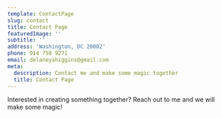 ```yaml
---
template: ContactPage
slug: contact
title: Contact Page
featuredImage: ''
subtitle: ''
address: 'Washington, DC 20002'
phone: 914 758 9271
email: delaneyahiggins@gmail.com
meta:
  description: Contact me and make some magic together
  title: Contact Page
---
```


Interested in creating something together? Reach out to me and we will make some magic!
